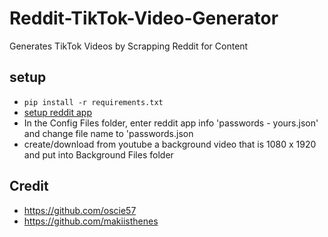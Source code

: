 # Reddit-TikTok-Video-Generator
Generates TikTok Videos by Scrapping Reddit for Content

## setup
- `pip install -r requirements.txt`
- [setup reddit app](https://github.com/reddit-archive/reddit/wiki/OAuth2-Quick-Start-Example#first-steps)
- In the Config Files folder, enter reddit app info 'passwords - yours.json' and change file name to 'passwords.json
- create/download from youtube a background video that is 1080 x 1920 and put into Background Files folder


## Credit
- https://github.com/oscie57
- https://github.com/makiisthenes
